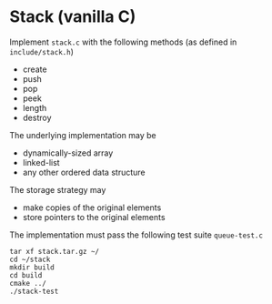 Stack (vanilla C)
===

Implement `stack.c` with the following methods (as defined in `include/stack.h`)

  * create
  * push
  * pop
  * peek
  * length
  * destroy

The underlying implementation may be

  * dynamically-sized array
  * linked-list
  * any other ordered data structure

The storage strategy may 

  * make copies of the original elements
  * store pointers to the original elements

The implementation must pass the following test suite `queue-test.c`

    tar xf stack.tar.gz ~/
    cd ~/stack
    mkdir build
    cd build
    cmake ../
    ./stack-test
